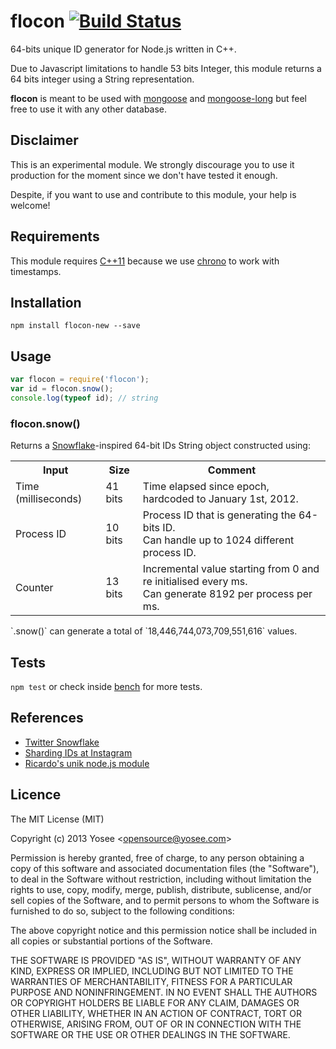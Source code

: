 # flocon [![Build Status](https://travis-ci.org/Yosee/flocon.png?branch=master)](https://travis-ci.org/Yosee/flocon)

64-bits unique ID generator for Node.js written in C++.

Due to Javascript limitations to handle 53 bits Integer, this module returns a 64 bits integer using a String representation.

**flocon** is meant to be used with [mongoose](https://github.com/learnboost/mongoose) and [mongoose-long](https://github.com/aheckmann/mongoose-long) but feel free to use it with any other database.

## Disclaimer

This is an experimental module. We strongly discourage you to use it production for the moment since we don't have tested it enough.

Despite, if you want to use and contribute to this module, your help is welcome!


## Requirements

This module requires [C++11](http://en.wikipedia.org/wiki/C++11) because we use [chrono](http://www.cplusplus.com/reference/chrono/) to work with timestamps.


## Installation

```
npm install flocon-new --save
```


## Usage

```javascript
var flocon = require('flocon');
var id = flocon.snow();
console.log(typeof id); // string
```

### flocon.snow()

Returns a [Snowflake](https://github.com/twitter/snowflake/)-inspired 64-bit IDs String object constructed using:

<table>
	<tr>
		<th>Input</th>
		<th>Size</th>
		<th>Comment</th>
	</tr>
	<tr>
		<td>Time (milliseconds)</td>
		<td>41 bits</td>
		<td>Time elapsed since epoch, hardcoded to January 1st, 2012.</td>
	</tr>
	<tr>
		<td>Process ID</td>
		<td>10 bits</td>
		<td>
			Process ID that is generating the 64-bits ID.<br />
			Can handle up to 1024 different process ID. 
		</td>
	</tr>
	<tr>
		<td>Counter</td>
		<td>13 bits</td>
		<td>
			Incremental value starting from 0 and re initialised every ms.<br />
			Can generate 8192 per process per ms.
		</td>
	</tr>
</table>
`.snow()` can generate a total of `18,446,744,073,709,551,616` values.



## Tests

`npm test` or check inside [bench](https://github.com/Yosee/flocon/tree/master/bench) for more tests.

## References

- [Twitter Snowflake](https://github.com/twitter/snowflake/)
- [Sharding IDs at Instagram](http://instagram-engineering.tumblr.com/post/10853187575/sharding-ids-at-instagram)
- [Ricardo's unik node.js module](https://github.com/ricardobeat/unik)


## Licence

The MIT License (MIT)

Copyright (c) 2013 Yosee &lt;opensource@yosee.com&gt;

Permission is hereby granted, free of charge, to any person obtaining a copy of
this software and associated documentation files (the "Software"), to deal in
the Software without restriction, including without limitation the rights to
use, copy, modify, merge, publish, distribute, sublicense, and/or sell copies of
the Software, and to permit persons to whom the Software is furnished to do so,
subject to the following conditions:

The above copyright notice and this permission notice shall be included in all
copies or substantial portions of the Software.

THE SOFTWARE IS PROVIDED "AS IS", WITHOUT WARRANTY OF ANY KIND, EXPRESS OR
IMPLIED, INCLUDING BUT NOT LIMITED TO THE WARRANTIES OF MERCHANTABILITY, FITNESS
FOR A PARTICULAR PURPOSE AND NONINFRINGEMENT. IN NO EVENT SHALL THE AUTHORS OR
COPYRIGHT HOLDERS BE LIABLE FOR ANY CLAIM, DAMAGES OR OTHER LIABILITY, WHETHER
IN AN ACTION OF CONTRACT, TORT OR OTHERWISE, ARISING FROM, OUT OF OR IN
CONNECTION WITH THE SOFTWARE OR THE USE OR OTHER DEALINGS IN THE SOFTWARE.
